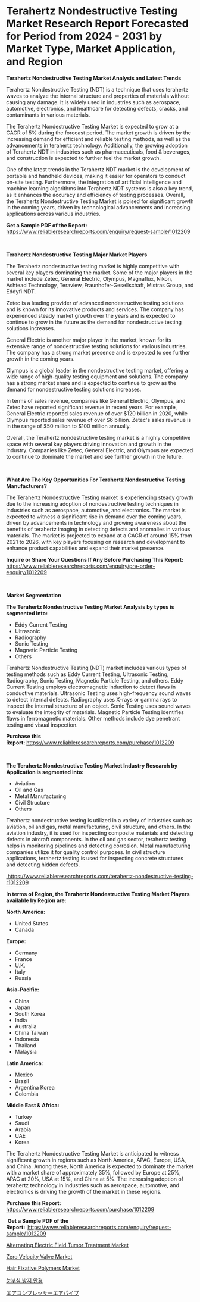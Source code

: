 <p><h1>Terahertz Nondestructive Testing Market Research Report Forecasted for Period from 2024 -  2031 by Market Type, Market Application, and Region</h1></p><p><strong>Terahertz Nondestructive Testing Market Analysis and Latest Trends</strong></p>
<p><p>Terahertz Nondestructive Testing (NDT) is a technique that uses terahertz waves to analyze the internal structure and properties of materials without causing any damage. It is widely used in industries such as aerospace, automotive, electronics, and healthcare for detecting defects, cracks, and contaminants in various materials.</p><p>The Terahertz Nondestructive Testing Market is expected to grow at a CAGR of 5% during the forecast period. The market growth is driven by the increasing demand for efficient and reliable testing methods, as well as the advancements in terahertz technology. Additionally, the growing adoption of Terahertz NDT in industries such as pharmaceuticals, food & beverages, and construction is expected to further fuel the market growth.</p><p>One of the latest trends in the Terahertz NDT market is the development of portable and handheld devices, making it easier for operators to conduct on-site testing. Furthermore, the integration of artificial intelligence and machine learning algorithms into Terahertz NDT systems is also a key trend, as it enhances the accuracy and efficiency of testing processes. Overall, the Terahertz Nondestructive Testing Market is poised for significant growth in the coming years, driven by technological advancements and increasing applications across various industries.</p></p>
<p><strong>Get a Sample PDF of the Report:&nbsp;</strong> <a href="https://www.reliableresearchreports.com/enquiry/request-sample/1012209">https://www.reliableresearchreports.com/enquiry/request-sample/1012209</a></p>
<p>&nbsp;</p>
<p><strong>Terahertz Nondestructive Testing Major Market Players</strong></p>
<p><p>The Terahertz nondestructive testing market is highly competitive with several key players dominating the market. Some of the major players in the market include Zetec, General Electric, Olympus, Magnaflux, Nikon, Ashtead Technology, Teraview, Fraunhofer-Gesellschaft, Mistras Group, and Eddyfi NDT.</p><p>Zetec is a leading provider of advanced nondestructive testing solutions and is known for its innovative products and services. The company has experienced steady market growth over the years and is expected to continue to grow in the future as the demand for nondestructive testing solutions increases.</p><p>General Electric is another major player in the market, known for its extensive range of nondestructive testing solutions for various industries. The company has a strong market presence and is expected to see further growth in the coming years.</p><p>Olympus is a global leader in the nondestructive testing market, offering a wide range of high-quality testing equipment and solutions. The company has a strong market share and is expected to continue to grow as the demand for nondestructive testing solutions increases.</p><p>In terms of sales revenue, companies like General Electric, Olympus, and Zetec have reported significant revenue in recent years. For example, General Electric reported sales revenue of over $120 billion in 2020, while Olympus reported sales revenue of over $6 billion. Zetec's sales revenue is in the range of $50 million to $100 million annually.</p><p>Overall, the Terahertz nondestructive testing market is a highly competitive space with several key players driving innovation and growth in the industry. Companies like Zetec, General Electric, and Olympus are expected to continue to dominate the market and see further growth in the future.</p></p>
<p>&nbsp;</p>
<p><strong>What Are The Key Opportunities For Terahertz Nondestructive Testing Manufacturers?</strong></p>
<p><p>The Terahertz Nondestructive Testing market is experiencing steady growth due to the increasing adoption of nondestructive testing techniques in industries such as aerospace, automotive, and electronics. The market is expected to witness a significant rise in demand over the coming years, driven by advancements in technology and growing awareness about the benefits of terahertz imaging in detecting defects and anomalies in various materials. The market is projected to expand at a CAGR of around 15% from 2021 to 2026, with key players focusing on research and development to enhance product capabilities and expand their market presence.</p></p>
<p><strong>Inquire or Share Your Questions If Any Before Purchasing This Report:</strong> <a href="https://www.reliableresearchreports.com/enquiry/pre-order-enquiry/1012209">https://www.reliableresearchreports.com/enquiry/pre-order-enquiry/1012209</a></p>
<p>&nbsp;</p>
<p><strong>Market Segmentation</strong></p>
<p><strong>The Terahertz Nondestructive Testing Market Analysis by types is segmented into:</strong></p>
<p><ul><li>Eddy Current Testing</li><li>Ultrasonic</li><li>Radiography</li><li>Sonic Testing</li><li>Magnetic Particle Testing</li><li>Others</li></ul></p>
<p><p>Terahertz Nondestructive Testing (NDT) market includes various types of testing methods such as Eddy Current Testing, Ultrasonic Testing, Radiography, Sonic Testing, Magnetic Particle Testing, and others. Eddy Current Testing employs electromagnetic induction to detect flaws in conductive materials. Ultrasonic Testing uses high-frequency sound waves to detect internal defects. Radiography uses X-rays or gamma rays to inspect the internal structure of an object. Sonic Testing uses sound waves to evaluate the integrity of materials. Magnetic Particle Testing identifies flaws in ferromagnetic materials. Other methods include dye penetrant testing and visual inspection.</p></p>
<p><strong>Purchase this Report:&nbsp;</strong><a href="https://www.reliableresearchreports.com/purchase/1012209">https://www.reliableresearchreports.com/purchase/1012209</a></p>
<p>&nbsp;</p>
<p><strong>The Terahertz Nondestructive Testing Market Industry Research by Application is segmented into:</strong></p>
<p><ul><li>Aviation</li><li>Oil and Gas</li><li>Metal Manufacturing</li><li>Civil Structure</li><li>Others</li></ul></p>
<p><p>Terahertz nondestructive testing is utilized in a variety of industries such as aviation, oil and gas, metal manufacturing, civil structure, and others. In the aviation industry, it is used for inspecting composite materials and detecting defects in aircraft components. In the oil and gas sector, terahertz testing helps in monitoring pipelines and detecting corrosion. Metal manufacturing companies utilize it for quality control purposes. In civil structure applications, terahertz testing is used for inspecting concrete structures and detecting hidden defects.</p></p>
<p><a href="https://www.reliableresearchreports.com/terahertz-nondestructive-testing-r1012209">&nbsp;https://www.reliableresearchreports.com/terahertz-nondestructive-testing-r1012209</a></p>
<p><strong>In terms of Region, the Terahertz Nondestructive Testing Market Players available by Region are:</strong></p>
<p>
    <p> <strong> North America: </strong>
        <ul>
            <li>United States</li>
            <li>Canada</li>
        </ul>
        </p> 
    <p> <strong> Europe: </strong>
        <ul>
            <li>Germany</li>
            <li>France</li>
            <li>U.K.</li>
            <li>Italy</li>
            <li>Russia</li>
        </ul>
        </p> 
    <p> <strong> Asia-Pacific: </strong>
        <ul>
            <li>China</li>
            <li>Japan</li>
            <li>South Korea</li>
            <li>India</li>
            <li>Australia</li>
            <li>China Taiwan</li>
            <li>Indonesia</li>
            <li>Thailand</li>
            <li>Malaysia</li>
        </ul>
        </p> 
    <p> <strong> Latin America: </strong>
        <ul>
            <li>Mexico</li>
            <li>Brazil</li>
            <li>Argentina Korea</li>
            <li>Colombia</li>
        </ul>
        </p> 
    <p> <strong> Middle East & Africa: </strong>
        <ul>
            <li>Turkey</li>
            <li>Saudi</li>
            <li>Arabia</li>
            <li>UAE</li>
            <li>Korea</li>
        </ul>
    </p>
    </p>
<p><p>The Terahertz Nondestructive Testing Market is anticipated to witness significant growth in regions such as North America, APAC, Europe, USA, and China. Among these, North America is expected to dominate the market with a market share of approximately 35%, followed by Europe at 25%, APAC at 20%, USA at 15%, and China at 5%. The increasing adoption of terahertz technology in industries such as aerospace, automotive, and electronics is driving the growth of the market in these regions.</p></p>
<p><strong>Purchase this Report: </strong><a href="https://www.reliableresearchreports.com/purchase/1012209">https://www.reliableresearchreports.com/purchase/1012209</a></p>
<p>&nbsp;<strong>Get a Sample PDF of the Report:&nbsp;&nbsp;</strong><a href="https://www.reliableresearchreports.com/enquiry/request-sample/1012209">https://www.reliableresearchreports.com/enquiry/request-sample/1012209</a></p>
<p><strong></strong></p>
<p><p><a href="https://github.com/Hazelklievgspy6vdcsmu106w/Market-Research-Report-List-2/blob/main/alternating-electric-field-tumor-treatment-market.md">Alternating Electric Field Tumor Treatment Market</a></p><p><a href="https://www.linkedin.com/pulse/zero-velocity-valve-market-competitive-analysis-trends-forecast-a6ozf">Zero Velocity Valve Market</a></p><p><a href="https://www.linkedin.com/pulse/hair-fixative-polymers-market-trends-analysis-forecasted-period-8n2sc">Hair Fixative Polymers Market</a></p><p><a href="https://github.com/rick7624/Market-Research-Report-List-1/blob/main/751594655574.md">눈부심 방지 안경</a></p><p><a href="https://github.com/AdellaPrice2023/Market-Research-Report-List-1/blob/main/399034657367.md">エアコンプレッサーエアパイプ</a></p></p>